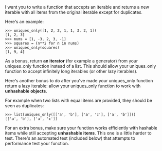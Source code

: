I want you to write a function that accepts an iterable and returns a new iterable with all items from the original iterable except for duplicates.

Here's an example:

```
>>> uniques_only([1, 2, 2, 1, 1, 3, 2, 1])
[1, 2, 3]
>>> nums = [1, -3, 2, 3, -1]
>>> squares = (n**2 for n in nums)
>>> uniques_only(squares)
[1, 9, 4]
```

As a bonus, return **an iterator** (for example a generator) from your uniques_only function instead of a list. This should allow your uniques_only function to accept infinitely long iterables (or other lazy iterables).

Here's another bonus to do after you've made your uniques_only function return a lazy iterable: allow your uniques_only function to work with **unhashable objects**.

For example when two lists with equal items are provided, they should be seen as duplicates:

```
>>> list(uniques_only([['a', 'b'], ['a', 'c'], ['a', 'b']]))
[['a', 'b'], ['a', 'c']]
```

For an extra bonus, make sure your function works efficiently with hashable items while still accepting **unhashable items**. This one is a little harder to test. There's an automated test (included below) that attempts to performance test your function.
